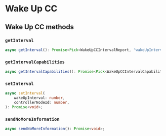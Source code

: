 # Wake Up CC

## Wake Up CC methods

### `getInterval`

```ts
async getInterval(): Promise<Pick<WakeUpCCIntervalReport, "wakeUpInterval" | "controllerNodeId"> | undefined>;
```

### `getIntervalCapabilities`

```ts
async getIntervalCapabilities(): Promise<Pick<WakeUpCCIntervalCapabilitiesReport, "defaultWakeUpInterval" | "minWakeUpInterval" | "maxWakeUpInterval" | "wakeUpIntervalSteps"> | undefined>;
```

### `setInterval`

```ts
async setInterval(
	wakeUpInterval: number,
	controllerNodeId: number,
): Promise<void>;
```

### `sendNoMoreInformation`

```ts
async sendNoMoreInformation(): Promise<void>;
```
